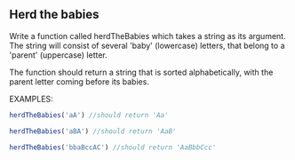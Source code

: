 ## Herd the babies

Write a function called herdTheBabies which takes a string as its argument. The string will consist of several 'baby' (lowercase) letters, that belong to a 'parent' (uppercase) letter. 

The function should return a string that is sorted alphabetically, with the parent letter coming before its babies. 

EXAMPLES: 

```javascript
herdTheBabies('aA') //should return 'Aa'
```


```javascript
herdTheBabies('aBA') //should return 'AaB'
```


```javascript
herdTheBabies('bbaBccAC') //should return 'AaBbbCcc'
```
